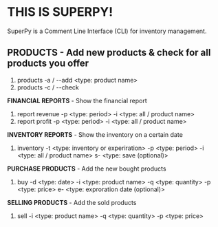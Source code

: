 # THIS IS SUPERPY!

SuperPy is a Comment Line Interface (CLI) for inventory management.

## **PRODUCTS** - Add new products & check for all products you offer

1. products -a / --add <type: product name>
2. products -c / --check

**FINANCIAL REPORTS** - Show the financial report

1. report revenue -p <type: period> -i <type: all / product name>
2. report profit -p <type: period> -i <type: all / product name>

**INVENTORY REPORTS** - Show the inventory on a certain date

1. inventory -t <type: inventory or experiration> -p <type: period> -i <type: all / product name> s- <type: save (optional)>

**PURCHASE PRODUCTS** - Add the new bought products

1. buy -d <type: date> -i <type: product name> -q <type: quantity> -p <type: price> e- <type: exproration date (optional)>

**SELLING PRODUCTS** - Add the sold products

1. sell -i <type: product name> -q <type: quantity> -p <type: price>
